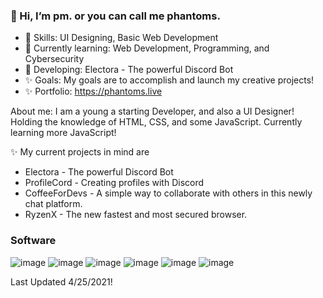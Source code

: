 ### 👋 Hi, I’m pm. or you can call me phantoms.
- 👀 Skills: UI Designing, Basic Web Development
- 📝 Currently learning: Web Development, Programming, and Cybersecurity
- 🌱 Developing: Electora - The powerful Discord Bot
- ✨ Goals: My goals are to accomplish and launch my creative projects!
- ✨ Portfolio: https://phantoms.live

About me: I am a young a starting Developer, and also a UI Designer! Holding the knowledge of HTML, CSS, and some JavaScript. Currently learning more JavaScript!
 
✨ My current projects in mind are
- Electora - The powerful Discord Bot
- ProfileCord - Creating profiles with Discord 
- CoffeeForDevs - A simple way to collaborate with others in this newly chat platform.
- RyzenX - The new fastest and most secured browser. 

### Software
![image](https://user-images.githubusercontent.com/75280270/116026536-ce3cb900-a607-11eb-98a1-597be872bc3e.png)
![image](https://user-images.githubusercontent.com/75280270/116026548-d1d04000-a607-11eb-978a-f40117ccce87.png)
![image](https://user-images.githubusercontent.com/75280270/116026596-e6acd380-a607-11eb-80ed-a84ffd2778f8.png)
![image](https://user-images.githubusercontent.com/75280270/116026515-c41aba80-a607-11eb-973a-9ac851f1b9df.png)
![image](https://user-images.githubusercontent.com/75280270/116026570-da287b00-a607-11eb-8ec9-58efa7cbec82.png)
![image](https://user-images.githubusercontent.com/75280270/116026585-e0b6f280-a607-11eb-8647-e52f4c021d3d.png)

Last Updated 4/25/2021!
